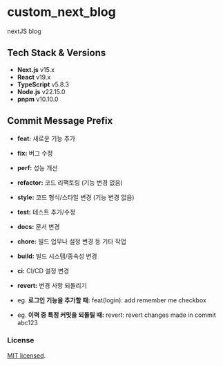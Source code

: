 # custom_next_blog

nextJS blog

## Tech Stack & Versions

- **Next.js** v15.x
- **React** v19.x
- **TypeScript** v5.8.3
- **Node.js** v22.15.0
- **pnpm** v10.10.0

## Commit Message Prefix

- **feat:** 새로운 기능 추가
- **fix:** 버그 수정
- **perf:** 성능 개선
- **refactor:** 코드 리팩토링 (기능 변경 없음)
- **style:** 코드 형식/스타일 변경 (기능 변경 없음)
- **test:** 테스트 추가/수정
- **docs:** 문서 변경
- **chore:** 빌드 업무나 설정 변경 등 기타 작업
- **build:** 빌드 시스템/종속성 변경
- **ci:** CI/CD 설정 변경
- **revert:** 변경 사항 되돌리기

- eg. **로그인 기능을 추가할 때:** feat(login): add remember me checkbox
- eg. **이력 중 특정 커밋을 되돌릴 때:** revert: revert changes made in commit abc123

### License

[MIT licensed](./LICENSE).
